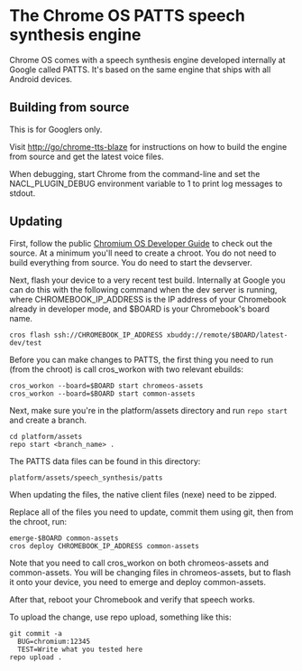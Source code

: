 # The Chrome OS PATTS speech synthesis engine

Chrome OS comes with a speech synthesis engine developed internally at Google
called PATTS. It's based on the same engine that ships with all Android devices.

## Building from source

This is for Googlers only.

Visit [http://go/chrome-tts-blaze](http://go/chrome-tts-blaze)
for instructions on how to build the engine from source and get the
latest voice files.

When debugging, start Chrome from the command-line and set the
NACL_PLUGIN_DEBUG environment variable to 1 to print log messages to stdout.

## Updating

First, follow the public
[Chromium OS Developer Guide](http://www.chromium.org/chromium-os/developer-guide) to check out the source.
At a minimum you'll need to create a chroot.
You do not need to build everything from source.
You do need to start the devserver.

Next, flash your device to a very recent test build. Internally at Google
you can do this with the following command when the dev server is running,
where CHROMEBOOK_IP_ADDRESS is the IP address of your Chromebook already
in developer mode, and $BOARD is your Chromebook's board name.

```cros flash ssh://CHROMEBOOK_IP_ADDRESS xbuddy://remote/$BOARD/latest-dev/test```

Before you can make changes to PATTS, the first thing you need to run
(from the chroot) is call cros_workon with two relevant ebuilds:

```
cros_workon --board=$BOARD start chromeos-assets
cros_workon --board=$BOARD start common-assets
```

Next, make sure you're in the platform/assets directory and run
```repo start``` and create a branch.

```
cd platform/assets
repo start <branch_name> .
```


The PATTS data files can be found in this directory:

```platform/assets/speech_synthesis/patts```

When updating the files, the native client files (nexe) need to be zipped.

Replace all of the files you need to update, commit them using git,
then from the chroot, run:

```
emerge-$BOARD common-assets
cros deploy CHROMEBOOK_IP_ADDRESS common-assets
```

Note that you need to call cros_workon on both chromeos-assets and
common-assets. You will be changing files in chromeos-assets, but
to flash it onto your device, you need to emerge and deploy
common-assets.

After that, reboot your Chromebook and verify that speech works.

To upload the change, use repo upload, something like this:

```
git commit -a
  BUG=chromium:12345
  TEST=Write what you tested here
repo upload .
```
